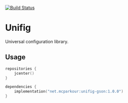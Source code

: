 [![Build Status](https://travis-ci.org/mcparkournet/unifig.svg?branch=master)](https://travis-ci.org/mcparkournet/unifig)

# Unifig

Universal configuration library.

## Usage

```kotlin
repositories {
    jcenter()
}

dependencies {
    implementation("net.mcparkour:unifig-gson:1.0.0")
}
```
